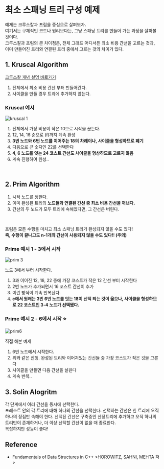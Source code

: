 # 최소 스패닝 트리 구성 예제
예제는 크루스칼과 프림을 중심으로 살펴보자. <br>
여기서는 구체적인 코드나 원리보다는, 그냥 스패닝 트리를 만들어 가는 과정을 살펴볼 것이다. <br>
크루스칼과 프림의 큰 차이점은, 전체 그래프 어디서든 최소 비용 간선을 고르는 것과, 이미 만들어진 트리와 연결된 트리 중에서 고르는 것의 차이가 있다. <br>

## 1. Kruscal Algorithm
[크루스칼 개념 설명 바로가기]()

1. 전체에서 최소 비용 간선 부터 만들어간다.
2. 사이클을 만들 경우 트리에 추가하지 않는다.

### Kruscal 예시
![kruscal 1](https://user-images.githubusercontent.com/71186266/205679653-6d3fd4f1-3ba8-42be-9b98-cbf01269de07.png)
1. 전체에서 가장 비용이 작은 10으로 시작을 끊는다.
2. 12, 14, 16 순으로 (f)까지 계속 완성
3. **3번 노드와 6번 노드를 이어주는 18의 차례이나, 사이클을 형성하므로 폐기**
4. 다음으로 큰 숫자인 22를 선택한다
5. **4, 6 노드를 잇는 24 코스트 간선도 사이클을 형상하므로 고르지 않음**
6. 계속 진행하여 완성..

<br>


## 2. Prim Algorithm
1. 시작 노드를 정한다.
2. 이미 완성된 트리의 **노드들과 연결된 간선 중 최소 비용 간선을 꺼낸다.**
3. 간선의 두 노드가 모두 트리에 속해있다면, 그 간선은 버린다.

<br>

프림은 모든 수행을 마치고 최소 스패닝 트리가 완성되지  않을 수도 있다! <br>
**즉, 수행이 끝나고도 n-1개의 간선이 사용되지 않을 수도 있다!! (주의)**

### Prime 예시 1 - 3에서 시작
![prim 3](https://user-images.githubusercontent.com/71186266/205679658-13adf572-37f4-4948-94c6-f8034029e343.png)

노드 3에서 부터 시작한다.
1. 3과 이어진 12, 18, 22 중에 가장 코스트가 작은 12 간선 부터 시작한다
2. 2번 노드가 추가되면서 16 코스트 간선이 추가
3. 이런 방식이 계속 반복된다. 
4. **c에서 원래는 3번 6번 노드를 잇는 18이 선택 되는 것이 옳으나, 사이클을 형성하므로 22 코스트인 3-4 노드가 선택됐다.**

### Prime 예시 2 - 6에서 시작 :star:
![prim6](https://user-images.githubusercontent.com/71186266/205679660-1cdce0ad-9fde-4f65-968f-d4a9c6b8c7ef.jpg)

직접 해본 예제
1. 6번 노드에서 시작한다.
2. 위와 같은 진행. 완성된 트리와 이어져있는 간선들 중 가장 코스트가 작은 것을 고른다
3. 사이클을 만들면 다음 간선을 살핀다
4. 계속 반복..


## 3. Solin Alogritm
각 단계에서 여러 간선을 동시에 선택한다. <Br>
포레스트 안의 각 트리에 대해 하나의 간선을 선택한다. 선택하는 간선은 한 트리에 오직 하나의 정점만 속해야 한다. 선택된 간선은 구축중인 신장트리에 추가하고 오직 하나의 트리만이 존재하거나, 더 이상 선택할 간선이 없을 때 종료한다. <br>
복잡하지만 성능이 좋다!

## Reference
- Fundamentals of Data Structures in C++ \<HOROWITZ, SAHNI, MEHTA 저>

